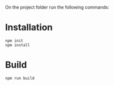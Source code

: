 On the project folder run the following commands:
# Installation
	npm init
	npm install


# Build
	npm run build
